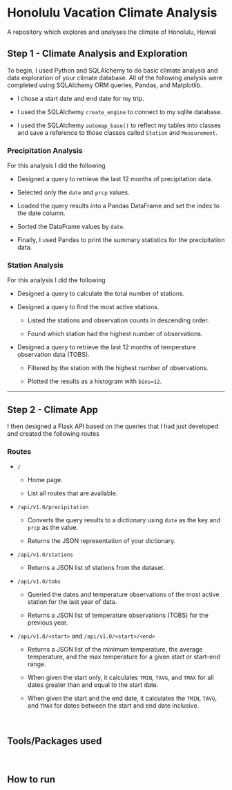 # Honolulu Vacation Climate Analysis

A repository which explores and analyses the climate of Honolulu, Hawaii

## Step 1 - Climate Analysis and Exploration

To begin, I used Python and SQLAlchemy to do basic climate analysis and data exploration of your climate database. All of the following analysis were completed using SQLAlchemy ORM queries, Pandas, and Matplotlib.

* I chose a start date and end date for my trip.

* I used the SQLAlchemy `create_engine` to connect to my sqlite database.

* I used the SQLAlchemy `automap_base()` to reflect my tables into classes and save a reference to those classes called `Station` and `Measurement`.

### Precipitation Analysis

For this analysis I did the following

* Designed a query to retrieve the last 12 months of precipitation data.

* Selected only the `date` and `prcp` values.

* Loaded the query results into a Pandas DataFrame and set the index to the date column.

* Sorted the DataFrame values by `date`.

* Finally, I used Pandas to print the summary statistics for the precipitation data.

### Station Analysis

For this analysis I did the following

* Designed a query to calculate the total number of stations.

* Designed a query to find the most active stations.

  * Listed the stations and observation counts in descending order.

  * Found which station had the highest number of observations.

* Designed a query to retrieve the last 12 months of temperature observation data (TOBS).

  * Filtered by the station with the highest number of observations.

  * Plotted the results as a histogram with `bins=12`.

- - -

## Step 2 - Climate App

I then designed a Flask API based on the queries that I had just developed and created the following routes

### Routes

* `/`

  * Home page.

  * List all routes that are available.

* `/api/v1.0/precipitation`

  * Converts the query results to a dictionary using `date` as the key and `prcp` as the value.

  * Returns the JSON representation of your dictionary.

* `/api/v1.0/stations`

  * Returns a JSON list of stations from the dataset.

* `/api/v1.0/tobs`
  * Queried the dates and temperature observations of the most active station for the last year of data.
  
  * Returns a JSON list of temperature observations (TOBS) for the previous year.

* `/api/v1.0/<start>` and `/api/v1.0/<start>/<end>`

  * Returns a JSON list of the minimum temperature, the average temperature, and the max temperature for a given start or start-end range.

  * When given the start only, it calculates `TMIN`, `TAVG`, and `TMAX` for all dates greater than and equal to the start date.

  * When given the start and the end date, it calculates the `TMIN`, `TAVG`, and `TMAX` for dates between the start and end date inclusive.

<br>

## Tools/Packages used

<br>

## How to run
